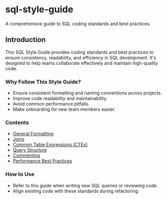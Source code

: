 # sql-style-guide
A comprehensive guide to SQL coding standards and best practices.

## Introduction
This SQL Style Guide provides coding standards and best practices to ensure consistency, readability, and efficiency in SQL development. It's designed to help teams collaborate effectively and maintain high-quality code.

### Why Follow This Style Guide?
- Ensure consistent formatting and naming conventions across projects.
- Improve code readability and maintainability.
- Avoid common performance pitfalls.
- Make onboarding for new team members easier.

### Contents
- [General Formatting](https://github.com/nicolenewhouse3/sql-style-guide/blob/main/STYLE_GUIDE.md#general-formatting)
- [Joins](https://github.com/nicolenewhouse3/sql-style-guide/blob/main/STYLE_GUIDE.md#joins)
- [Common Table Expressions (CTEs)](https://github.com/nicolenewhouse3/sql-style-guide/blob/main/STYLE_GUIDE.md#common-table-expressions-ctes)
- [Query Structure](#query-structure)
- [Commenting](#commenting)
- [Performance Best Practices](#performance-best-practices)

### How to Use
- Refer to this guide when writing new SQL queries or reviewing code.
- Align existing code with these standards during refactoring.
  

